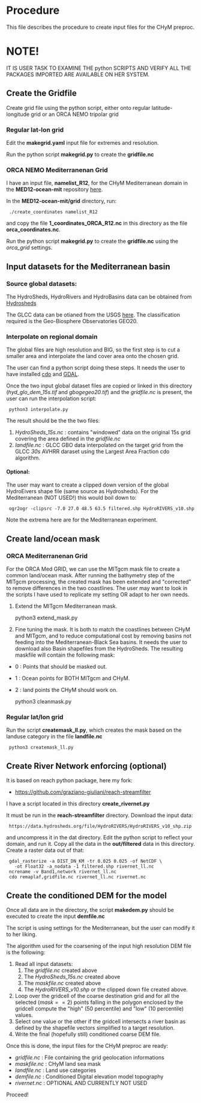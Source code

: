 # Procedure

This file describes the procedure to create input files for the CHyM preproc.

# NOTE!

IT IS USER TASK TO EXAMINE THE python SCRIPTS AND VERIFY ALL THE PACKAGES
IMPORTED ARE AVAILABLE ON HER SYSTEM.

## Create the Gridfile

Create grid file using the python script, either onto regular
latitude-longitude grid or an ORCA NEMO tripolar grid

### Regular lat-lon grid

Edit the **makegrid.yaml** input file for extremes and resolution.

Run the python script **makegrid.py** to create the **gridfile.nc**

### ORCA NEMO Mediterranenan Grid

I have an input file, **namelist_R12**, for the CHyM Mediterranean
domain in the **MED12-ocean-mit** repository [here](https://github.com/graziano-giuliani/MED12-ocean-mit).

In the **MED12-ocean-mit/grid** directory, run:

     ./create_coordinates namelist_R12

and copy the file **1_coordinates_ORCA_R12.nc** in this directory as the file
**orca_coordinates.nc**.

Run the python script **makegrid.py** to create the **gridfile.nc** using the
*orca_grid* settings.

## Input datasets for the Mediterranean basin

### Source global datasets:

The HydroSheds, HydroRivers and HydroBasins data can be obtained from [Hydrosheds](https://www.hydrosheds.org)

The GLCC data can be otianed from the USGS [here](https://doi.org/10.5066/F7GB230D). The classification required is the Geo-Biosphere Observatories GEO20.

### Interpolate on regional domain

The global files are high resolution and BIG, so the first step is to cut a
smaller area and interpolate the land cover area onto the chosen grid.

The user can find a python script doing these steps. It needs the user to
have installed [cdo](https://code.mpimet.mpg.de/projects/cdo) and
[GDAL](https://gdal.org/en/stable).

Once the two input global dataset files
are copied or linked in this directory (*hyd_glo_dem_15s.tif* and
*gbogegeo20.tif*) and the *gridfile.nc* is present, the user can run the
interpolation script:

     python3 interpolate.py

The result should be the the two files:

1. *HydroSheds_15s.nc* : contains "windowed" data on the original 15s grid covering the area defined in the *gridfile.nc*
2. *landfile.nc* : GLCC GBO data interpolated on the target grid from the GLCC *30s* AVHRR daraset using the Largest Area Fraction cdo algorithm.

#### Optional:

The user may want to create a clipped down version of the global HydroEivers shape file (same source as Hydrosheds). For the Mediterranean (NOT USED!) this would boil down to:

     ogr2ogr -clipsrc -7.0 27.0 48.5 63.5 filtered.shp HydroRIVERS_v10.shp 

Note the extrema here are for the Mediterranean experiment.

## Create land/ocean mask

### ORCA Mediterranenan Grid

For the ORCA Med GRID, we can use the MITgcm mask file to create a common
land/ocean mask. After running the bathymetry step of the MITgcm processing,
the created mask has been extended and "corrected" to remove differences in
the two coastlines. The user may want to look in the scripts I have used to
replicate my setting OR adapt to her own needs.

1. Extend the MITgcm Mediterranean mask.

     python3 extend_mask.py

2. Fine tuning the mask. It is both to match the coastlines between CHyM and MITgcm, and to reduce computational cost by removing basins not feeding into the Mediterranean-Black Sea basins. It needs the user to download also Basin shapefiles from the HydroSheds. The resulting maskfile will contain the following mask:

* 0 : Points that should be masked out.
* 1 : Ocean points for BOTH MITgcm and CHyM.
* 2 : land points the CHyM should work on.

     python3 cleanmask.py

### Regular lat/lon grid

Run the script **createmask_ll.py**, which creates the mask based on the
landuse category in the file **landfile.nc**

     python3 createmask_ll.py

## Create River Network enforcing (optional)

It is based on reach python package, here my fork:

  * https://github.com/graziano-giuliani/reach-streamfilter

I have a script located in this directory **create_rivernet.py**

It must be run in the **reach-streamfilter** directory. Download the input
data:

     https://data.hydrosheds.org/file/HydroRIVERS/HydroRIVERS_v10_shp.zip

and uncompress it in the dat directory. Edit the python script to reflect
your domain, and run it. Copy all the data in the **out/filtered** data in
this directory. Create a raster data out of that:
   
     gdal_rasterize -a DIST_DN_KM -tr 0.025 0.025 -of NetCDF \
       -ot Float32 -a_nodata -1 filtered.shp rivernet_ll.nc
     ncrename -v Band1,network rivernet_ll.nc
     cdo remaplaf,gridfile.nc rivernet_ll.nc rivernet.nc

## Create the conditioned DEM for the model

Once all data are in the directory, the script **makedem.py** should be
executed to create the input **demfile.nc**

The script is using settings for the Mediterranean, but the user can modify
it to her liking.

The algorithm used for the coarsening of the input high resolution DEM file
is the following:

1. Read all input datasets:
    1. The *gridfile.nc* created above
    2. The *HydroSheds_15s.nc* created above
    3. The *maskfile.nc* created above
    4. The *HydroRIVERS_v10.shp* or the clipped down file created above.
2. Loop over the gridcell of the coarse destination grid and for all the selected ($mask == 2$) points falling in the polygon enclosed by the gridcell compute the "high" ($50$ percentile) and "low" ($10$ percentile) values.
3. Select one value or the other if the gridcell intersects a river basin as defined by the shapefile vectors simplified to a target resolution.
4. Write the final (hopefully still) conditioned coarse DEM file.

Once this is done, the input files for the CHyM preproc are ready:

  * *gridfile.nc* : File containing the grid geolocation informations
  * *maskfile.nc* : CHyM land sea mask
  * *landfile.nc* : Land use categories
  * *demfile.nc* : Conditioned Digital elevation model topography
  * *rivernet.nc* : OPTIONAL AND CURRENTLY NOT USED

Proceed!
